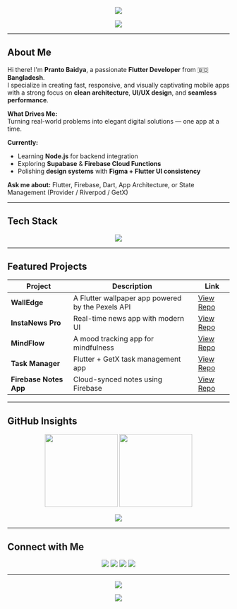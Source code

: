 <!-- Hi there, I'm Pranto Baidya -->
<p align="center">
  <img src="https://readme-typing-svg.herokuapp.com?font=Poppins&weight=600&size=28&duration=2500&pause=1000&color=00C9A7,92FE9D,00F5A0&center=true&vCenter=true&width=650&lines=Hey+There!+👋;I'm+Pranto+Baidya;A+Passionate+Flutter+Developer;Crafting+Clean+%26+Beautiful+Apps;Welcome+to+My+Creative+Space!">
</p>

<p align="center"> <img src="https://capsule-render.vercel.app/api?type=soft&color=gradient&height=120&text=+Flutter%20Developer+%7C+Mobile+App+Enthusiast+%7C+Tech%20Explorer&fontAlign=50&fontAlignY=50&fontSize=25&animation=twinkling"/> </p>

---

## About Me  

Hi there! I'm **Pranto Baidya**, a passionate **Flutter Developer** from 🇧🇩 **Bangladesh**.  
I specialize in creating fast, responsive, and visually captivating mobile apps with a strong focus on **clean architecture**, **UI/UX design**, and **seamless performance**.  

**What Drives Me:**  
Turning real-world problems into elegant digital solutions — one app at a time.  

**Currently:**  
- Learning **Node.js** for backend integration  
- Exploring **Supabase** & **Firebase Cloud Functions**  
- Polishing **design systems** with **Figma + Flutter UI consistency**  

**Ask me about:** Flutter, Firebase, Dart, App Architecture, or State Management (Provider / Riverpod / GetX)    

---

## Tech Stack  

<p align="center">
  <img src="https://skillicons.dev/icons?i=dart,flutter,firebase,supabase,git,github,androidstudio,vscode,figma,postman,sqlite,nodejs&perline=6" />
</p>

---

## Featured Projects  
| Project | Description | Link |
|------------|----------------|--------|
| **WallEdge** | A Flutter wallpaper app powered by the Pexels API | [View Repo](https://github.com/Pranto-Baidya/WallEdge_Flutter-Wallpaper-App) |
| **InstaNews Pro** | Real-time news app with modern UI | [View Repo](https://github.com/Pranto-Baidya/InstaNews_Pro) |
| **MindFlow** | A mood tracking app for mindfulness | [View Repo](https://github.com/Pranto-Baidya/mindflow_mood_tracker_app) |
| **Task Manager** | Flutter + GetX task management app | [View Repo](https://github.com/Pranto-Baidya/Task-Manager-With-Getx) |
| **Firebase Notes App** | Cloud-synced notes using Firebase | [View Repo](https://github.com/Pranto-Baidya/firebase_note_app) |

---

## GitHub Insights  

<p align="center">
  <img src="https://github-readme-stats.vercel.app/api?username=Pranto-Baidya&show_icons=true&theme=tokyonight&hide_border=true&bg_color=0D1117&title_color=00FFA3&icon_color=00C6FF" height="165" />
  <img src="https://github-readme-stats.vercel.app/api/top-langs/?username=Pranto-Baidya&layout=compact&theme=tokyonight&hide_border=true&bg_color=0D1117&title_color=00FFA3" height="165" />
</p>

<p align="center">
  <img src="https://github-readme-streak-stats.herokuapp.com?user=Pranto-Baidya&theme=tokyonight&hide_border=true&background=0D1117&fire=00FFA3&ring=007BFF&currStreakLabel=00FFA3" />
</p>

---

## Connect with Me  

<p align="center">
  <a href="https://www.linkedin.com/in/prantobaidya/"><img src="https://img.shields.io/badge/LinkedIn-0A66C2?style=for-the-badge&logo=linkedin&logoColor=white"/></a>
  <a href="https://leetcode.com/u/yqvg8khQnW/"><img src="https://img.shields.io/badge/LeetCode-F89F1B?style=for-the-badge&logo=leetcode&logoColor=white"/></a>
  <a href="mailto:prantobaidya5@gmail.com"><img src="https://img.shields.io/badge/Gmail-EA4335?style=for-the-badge&logo=gmail&logoColor=white"/></a>
  <a href="https://github.com/Pranto-Baidya"><img src="https://img.shields.io/badge/GitHub-171515?style=for-the-badge&logo=github&logoColor=white"/></a>
</p>

---

<p align="center">
  <img src="https://komarev.com/ghpvc/?username=Pranto-Baidya&label=Profile+Views&color=00FFA3&style=for-the-badge" />
</p>

<p align="center"> <img src="https://capsule-render.vercel.app/api?type=waving&color=gradient&height=100&section=footer&text=+Thanks+for+visiting!+&fontAlign=50&fontSize=20&fontAlignY=70&fontColor=000000"/> </p>

